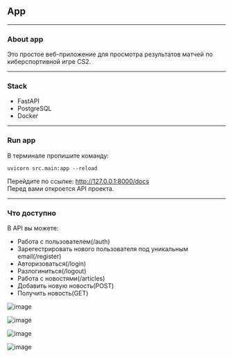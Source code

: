## App

---

### About app
Это простое веб-приложение для просмотра результатов матчей по киберспортивной игре CS2.

---

### Stack
- FastAPI
- PostgreSQL
- Docker

---

### Run app
В терминале пропишите команду: 
```no-highlight
uvicorn src.main:app --reload  
```

Перейдите по ссылке: http://127.0.0.1:8000/docs  
Перед вами откроется API проекта.  

---

### Что доступно
В API вы можете:  

* Работа с пользователем(/auth)
 * Зарегестрировать нового пользователя под уникальным email(/register)
 * Авторизоваться(/login)
 * Разлогиниться(/logout)
* Работа с новостями(/articles)
 * Добавить новую новость(POST)
 * Получить новость(GET)

![image](https://github.com/BurntOutBlunt/Web/assets/109072330/82158353-4156-422c-8d48-dd14e04f84b9)  

![image](https://github.com/BurntOutBlunt/Web/assets/109072330/eb0ce0bc-1712-4743-aea3-f77d59c5f609)  

![image](https://github.com/BurntOutBlunt/Web/assets/109072330/10483785-19f3-4290-bab7-d432245678cf)  

![image](https://github.com/BurntOutBlunt/Web/assets/109072330/aa4002b2-f0d8-40b6-a85b-87ea641c4892)
